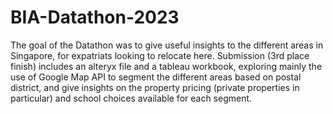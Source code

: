 # BIA-Datathon-2023
The goal of the Datathon was to give useful insights to the different areas in Singapore, for expatriats looking to relocate here. Submission (3rd place finish) includes an alteryx file and a tableau workbook, exploring mainly the use of Google Map API to segment the different areas based on postal district, and give insights on the property pricing (private properties in particular) and school choices available for each segment.
